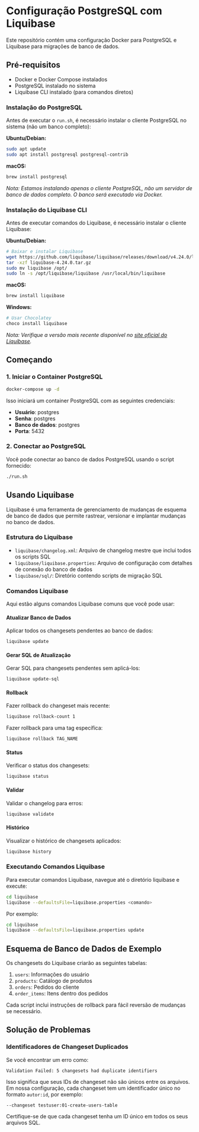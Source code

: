 # Configuração PostgreSQL com Liquibase

Este repositório contém uma configuração Docker para PostgreSQL e Liquibase para migrações de banco de dados.

## Pré-requisitos

- Docker e Docker Compose instalados
- PostgreSQL instalado no sistema
- Liquibase CLI instalado (para comandos diretos)

### Instalação do PostgreSQL

Antes de executar o `run.sh`, é necessário instalar o cliente PostgreSQL no sistema (não um banco completo):

**Ubuntu/Debian:**
```bash
sudo apt update
sudo apt install postgresql postgresql-contrib
```

**macOS:**
```bash
brew install postgresql
```

*Nota: Estamos instalando apenas o cliente PostgreSQL, não um servidor de banco de dados completo. O banco será executado via Docker.*

### Instalação do Liquibase CLI

Antes de executar comandos do Liquibase, é necessário instalar o cliente Liquibase:

**Ubuntu/Debian:**
```bash
# Baixar e instalar Liquibase
wget https://github.com/liquibase/liquibase/releases/download/v4.24.0/liquibase-4.24.0.tar.gz
tar -xzf liquibase-4.24.0.tar.gz
sudo mv liquibase /opt/
sudo ln -s /opt/liquibase/liquibase /usr/local/bin/liquibase
```

**macOS:**
```bash
brew install liquibase
```

**Windows:**
```bash
# Usar Chocolatey
choco install liquibase
```

*Nota: Verifique a versão mais recente disponível no [site oficial do Liquibase](https://www.liquibase.org/download).*

## Começando

### 1. Iniciar o Container PostgreSQL

```bash
docker-compose up -d
```

Isso iniciará um container PostgreSQL com as seguintes credenciais:
- **Usuário**: postgres
- **Senha**: postgres
- **Banco de dados**: postgres
- **Porta**: 5432

### 2. Conectar ao PostgreSQL

Você pode conectar ao banco de dados PostgreSQL usando o script fornecido:

```bash
./run.sh
```

## Usando Liquibase

Liquibase é uma ferramenta de gerenciamento de mudanças de esquema de banco de dados que permite rastrear, versionar e implantar mudanças no banco de dados.

### Estrutura do Liquibase

- `liquibase/changelog.xml`: Arquivo de changelog mestre que inclui todos os scripts SQL
- `liquibase/liquibase.properties`: Arquivo de configuração com detalhes de conexão do banco de dados
- `liquibase/sql/`: Diretório contendo scripts de migração SQL

### Comandos Liquibase

Aqui estão alguns comandos Liquibase comuns que você pode usar:

#### Atualizar Banco de Dados

Aplicar todos os changesets pendentes ao banco de dados:

```bash
liquibase update
```

#### Gerar SQL de Atualização

Gerar SQL para changesets pendentes sem aplicá-los:

```bash
liquibase update-sql
```

#### Rollback

Fazer rollback do changeset mais recente:

```bash
liquibase rollback-count 1
```

Fazer rollback para uma tag específica:

```bash
liquibase rollback TAG_NAME
```

#### Status

Verificar o status dos changesets:

```bash
liquibase status
```

#### Validar

Validar o changelog para erros:

```bash
liquibase validate
```

#### Histórico

Visualizar o histórico de changesets aplicados:

```bash
liquibase history
```

### Executando Comandos Liquibase

Para executar comandos Liquibase, navegue até o diretório liquibase e execute:

```bash
cd liquibase
liquibase --defaultsFile=liquibase.properties <comando>
```

Por exemplo:

```bash
cd liquibase
liquibase --defaultsFile=liquibase.properties update
```

## Esquema de Banco de Dados de Exemplo

Os changesets do Liquibase criarão as seguintes tabelas:

1. `users`: Informações do usuário
2. `products`: Catálogo de produtos
3. `orders`: Pedidos do cliente
4. `order_items`: Itens dentro dos pedidos

Cada script inclui instruções de rollback para fácil reversão de mudanças se necessário.

## Solução de Problemas

### Identificadores de Changeset Duplicados

Se você encontrar um erro como:
```
Validation Failed: 5 changesets had duplicate identifiers
```

Isso significa que seus IDs de changeset não são únicos entre os arquivos. Em nossa configuração, cada changeset tem um identificador único no formato `autor:id`, por exemplo:

```
--changeset testuser:01-create-users-table
```

Certifique-se de que cada changeset tenha um ID único em todos os seus arquivos SQL.

